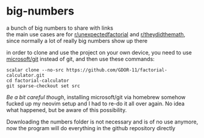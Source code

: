 # big-numbers
a bunch of big numbers to share with links<br>
the main use cases are for <a href="https://reddit.com/r/unexpectedfactorial">r/unexpectedfactorial</a> and <a href="https://reddit.com/r/theydidthemath">r/theydidthemath</a>, since normally a lot of really big numbers show up there

in order to clone and use the project on your own device, you need to use <a href="https://github.com/microsoft/git?tab=readme-ov-file">microsoft/git</a> instead of git, and then use these commands:
```
scalar clone --no-src https://github.com/GDOR-11/factorial-calculator.git
cd factorial-calculator
git sparse-checkout set src
```
*Be a bit careful though*, installing microsoft/git via homebrew somehow fucked up my neovim setup and I had to re-do it all over again. No idea what happened, but be aware of this possibility.

Downloading the numbers folder is not necessary and is of no use anymore, now the program will do everything in the github repository directly
